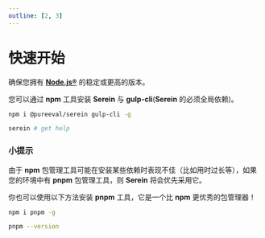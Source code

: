 ```yaml
---
outline: [2, 3]
---
```


# 快速开始

确保您拥有 **[Node.js®](https://nodejs.org/)** 的稳定或更高的版本。

您可以通过 **npm** 工具安装 **Serein** 与 **gulp-cli**(**Serein** 的必须全局依赖)。

```bash
npm i @pureeval/serein gulp-cli -g

serein # get help
```

### 小提示

由于 **npm** 包管理工具可能在安装某些依赖时表现不佳（比如用时过长等），如果您的环境中有 **pnpm** 包管理工具，则 **Serein** 将会优先采用它。

你也可以使用以下方法安装 **pnpm** 工具，它是一个比 **npm** 更优秀的包管理器！

```bash
npm i pnpm -g

pnpm --version
```

